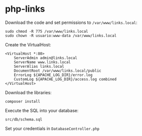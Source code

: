 # php-links

Download the code and set permissions to `/var/www/links.local`:

```console
sudo chmod -R 775 /var/www/links.local
sudo chown -R usuario:www-data /var/www/links.local
```

Create the VirtualHost:
```console
<VirtualHost *:80>
    ServerAdmin admin@links.local
    ServerName www.links.local
    ServerAlias links.local
    DocumentRoot /var/www/links.local/public
    ErrorLog ${APACHE_LOG_DIR}/error.log
    CustomLog ${APACHE_LOG_DIR}/access.log combined
</VirtualHost>
```

Download the libraries:
```console
composer install
```

Execute the SQL into your database:
```console
src/db/schema.sql
```

Set your credentials in `DatabaseController.php`